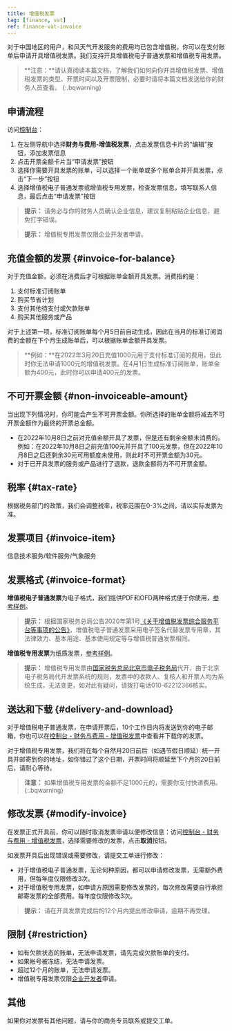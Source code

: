 ```yaml
---
title: 增值税发票
tag: [finance, vat]
ref: finance-vat-invoice
---
```


对于中国地区的用户，和风天气开发服务的费用均已包含增值税，你可以在支付账单后申请开具增值税发票。我们支持开具增值税电子普通发票和增值税专用发票。

> **注意：**请认真阅读本篇文档，了解我们如何向你开具增值税发票、增值税发票的类型、开票时间以及开票限制，必要时请将本篇文档发送给你的财务人员查看。
{:.bqwarning}

## 申请流程

访问[控制台](https://console.qweather.com)：

1. 在左侧导航中选择**财务与费用-增值税发票**，点击发票信息卡片的“编辑”按钮，添加发票信息
2. 点击开票金额卡片当“申请发票”按钮
3. 选择你需要开具发票的账单，可以选择一个账单或多个账单合并开具发票，点击“下一步”按钮
4. 选择增值税电子普通发票或增值税专用发票，检查发票信息，填写联系人信息，最后点击“申请发票”按钮

> **提示：** 请务必与你的财务人员确认企业信息，建议复制粘贴企业信息，避免打字错误。

> **提示：** 增值税专用发票仅限企业开发者申请。

## 充值金额的发票 {#invoice-for-balance}

对于充值金额，必须在消费后才可根据账单金额开具发票。消费指的是：

1. 支付标准订阅账单
2. 购买节省计划
3. 支付其他待支付或欠款账单
4. 购买其他服务或产品

对于上述第一项，标准订阅账单每个月5日前自动生成，因此在当月的标准订阅消费的金额在下个月生成账单后，可以根据账单金额开具发票。

> **例如：**在2022年3月20日充值1000元用于支付标准订阅的费用，但此时你无法申请1000元的增值税发票。在4月1日生成标准订阅账单，账单金额为400元，此时你可以申请400元的发票。

## 不可开票金额 {#non-invoiceable-amount}

当出现下列情况时，你可能会产生不可开票金额。你所选择的账单金额将减去不可开票金额作为最终的开票总金额。

- 在2022年10月8日之前对充值金额开具了发票，但是还有剩余金额未消费的。例如：在2022年10月8日之前充值100元并开具了100元发票，但在2022年10月8日之后还剩余30元可用额度未使用，则此时不可开票金额为30元。
- 对于已开具发票的服务或产品进行了退款，退款金额将为不可开票金额。

## 税率 {#tax-rate}

根据税务部门的政策，我们会调整税率，税率范围在0-3%之间，请以实际发票为准。

## 发票项目 {#invoice-item}

信息技术服务/软件服务/气象服务

## 发票格式 {#invoice-format}

**增值税电子普通发票**为电子格式，我们提供PDF和OFD两种格式便于你使用，[参考样例](/assets/images/content/e-vat-sample.jpg)。

> **提示：** 根据国家税务总局公告2020年第1号[《关于增值税发票综合服务平台等事项的公告》](http://www.chinatax.gov.cn/chinatax/n810341/n810765/c101653/202001/c5149326/content.html)，增值税电子普通发票采用电子签名代替发票专用章，其法律效力、基本用途、基本使用规定等与增值税普通发票相同。

**增值税专用发票**为纸质发票，[参考样例](/assets/images/content/vat-sample.jpg)。

> **提示：** 增值税专用发票由[国家税务总局北京市电子税务局](https://etax.beijing.chinatax.gov.cn/xxmh/html/index.html)代开，由于北京电子税务局代开发票系统的规则，发票中的收款人、复核人和开票人均为系统生成，无法变更，如对此有疑问，请拨打电话010-62212366核实。

## 送达和下载 {#delivery-and-download}

对于增值税电子普通发票，在申请开票后，10个工作日内将发送到你的电子邮箱，你也可以在[控制台 - 财务与费用 - 增值税发票](https://console.qweather.com/#/invoice)中查看并下载你的发票。

对于增值税专用发票，我们将在每个自然月20日前后（如遇节假日顺延）统一开具并邮寄到你的地址，如你错过了这个日期，开票时间将顺延至下个月的20日前后，请耐心等待。

> **注意：** 如果增值税专用发票的金额不足1000元的，需要你支付快递费用。
{:.bqwarning}

## 修改发票 {#modify-invoice}

在发票正式开具前，你可以随时取消发票申请以便修改信息：访问[控制台 - 财务与费用 - 增值税发票](https://console.qweather.com/#/invoice)，选择需要修改的发票，点击**取消**按钮。

如发票开具后出现错误或需要修改，请提交工单进行修改：

* 对于增值税电子普通发票，无论何种原因，都可以申请修改发票，无需额外费用，但每年度仅限修改3次。
* 对于增值税专用发票，如申请方原因需要修改发票的，每次修改需要自行承担邮寄发票的全部费用。每年度仅限修改3次。

> **提示：** 请在开具发票完成后的12个月内提出修改申请，逾期不再受理。

## 限制 {#restriction}

* 如有欠款状态的账单，无法申请发票，请先完成欠款账单的支付。
* 如果帐号被冻结，无法申请发票。
* 超过12个月的账单，无法申请发票。
* 增值税专用发票仅限[企业开发者](/docs/account/developers/)申请。

## 其他

如果你对发票有其他问题，请与你的商务专员联系或提交工单。

